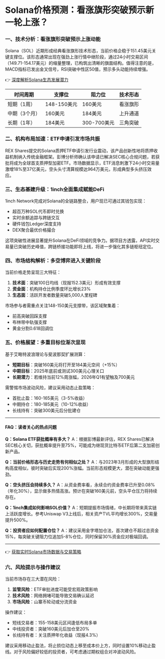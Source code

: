 # Solana价格预测：看涨旗形突破预示新一轮上涨？

### 一、技术分析：看涨旗形突破预示上涨动能

Solana（SOL）近期形成经典看涨旗形技术形态，当前价格企稳于151.45美元关键支撑位。该形态通常出现在强劲上涨行情中继阶段，通过24小时交易区间（149.71-154.17美元）的缩量整理，已构筑出清晰的旗面结构。值得注意的是，MACD指标已发出金叉信号，RSI突破中性区50值，预示多头动能持续增强。

👉 [深度解析Solana生态发展潜力](https://bit.ly/okx_welcome)

| 时间周期 | 支撑位 | 阻力位 | 技术形态 |
|---------|--------|--------|---------|
| 短期（1周） | 148-150美元 | 160美元 | 看涨旗形 |
| 中期（3个月） | 160美元 | 184美元 | 上升通道 |
| 长期（1年） | 184美元 | 300-700美元 | 三角突破 |

### 二、机构布局加速：ETF申请引发市场共振

REX Shares提交的Solana质押ETF申请引发行业震动，该产品创新性地将质押收益机制纳入传统金融框架。彭博分析师确认该申请已解决SEC核心合规问题，若获批将成为全球首支质押型加密ETF。市场数据显示，ETF消息刺激下24小时交易量激增18%至37亿美元，空头头寸清算规模达964万美元，形成典型多头挤压效应。

### 三、生态基建升级：1inch全面集成赋能DeFi

1inch Network完成对Solana的全链路整合，用户现已可通过其钱包实现：
- 超百万种SOL代币即时兑换
- 实时余额追踪与跨链交互
- 硬件钱包Ledger深度支持
- DEX聚合最优价格撮合

这项突破性进展显著提升Solana在DeFi领域的竞争力。据项目方透露，API实时交易量已突破历史峰值，跨链桥接功能即将上线，将进一步强化其多链枢纽定位。

### 四、市场结构解析：多空博弈进入关键阶段

当前价格走势呈现三大特征：
1. **技术面**：突破100日均线（现报152.3美元）形成有效支撑
2. **资金面**：机构持仓比例季度环比增长23%
3. **生态面**：活跃开发者数量突破5,000人里程碑

市场参与者需重点关注148-150美元支撑带，该区域聚集着：
- 前高突破回踩支撑
- 布林带中轨强支撑
- 黄金分割0.618回调位

### 五、价格展望：多重目标位渐次显现

基于艾略特波浪理论与斐波那契扩展测算：
- **短期目标**：突破160美元将打开至184美元空间（+15%）
- **中期目标**：2025年底前或测试300美元心理关口
- **长期潜力**：若维持当前12%周涨幅，2026年Q1有望触及700美元

需警惕市场波动风险，建议采用动态止盈策略：
- 首批止盈：160-165美元（3-5%收益）
- 中期持仓：180-185美元（10-12%收益）
- 长线持有：突破300美元后分批建仓

---

#### FAQ：读者关心的热点问题

**Q：Solana ETF获批概率有多大？**
A：根据彭博最新评估，REX Shares已解决SEC核心关切，获批概率提升至75%，可能成为继现货比特币ETF后第二支加密创新产品。

**Q：当前价格形态与历史走势有何相似之处？**
A：与2023年3月形成的大型旗形结构高度相似，彼时突破后实现200%涨幅。当前形态规模更大，潜在突破动能更强劲。

**Q：空头挤压会持续多久？**
A：从资金费率看，永续合约资金费率已升至0.08%（年化30%），显示做多热情高涨。预计在突破160美元前，空头平仓压力将持续存在。

**Q：1inch集成如何影响SOL价值？**
A：短期提振市场情绪，中长期将带来真实链上活跃度增长。参考Uniswap V3上线后，相关资产TVL平均增长300%，交易量提升500%。

**Q：投资者应如何配置仓位？**
A：建议采用金字塔加仓法，首次建仓不超过总资金15%，每突破关键阻力位追加5-8%仓位，同时保留30%资金应对极端回调。

---

👉 [获取实时Solana市场数据与交易策略](https://bit.ly/okx_welcome)

### 六、风险提示与操作建议

当前市场存在三大潜在风险：
1. **监管风险**：ETF审批进度可能受宏观政策影响
2. **技术风险**：网络拥堵可能导致交易确认延迟
3. **市场风险**：山寨币轮动或分流资金

操作建议：
- 短线交易者：155-158美元区间逢低布局多单
- 中线投资者：突破160美元后加仓至20%
- 长线持有者：关注质押年化收益（现报4.3%）

建议采用移动止盈法，将止损位动态上移至成本价上方，同时设置10%移动止盈线。对于风险偏好较低的投资者，可考虑通过期权组合对冲波动风险。